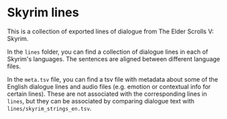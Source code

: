 # Skyrim lines

This is a collection of exported lines of dialogue from The Elder Scrolls V: Skyrim.

In the `lines` folder, you can find a collection of dialogue lines in each of Skyrim's languages. The sentences are aligned between different language files.

In the `meta.tsv` file, you can find a tsv file with metadata about some of the English dialogue lines and audio files (e.g. emotion or contextual info for certain lines). These are not associated with the corresponding lines in `lines`, but they can be associated by comparing dialogue text with `lines/skyrim_strings_en.tsv`.
